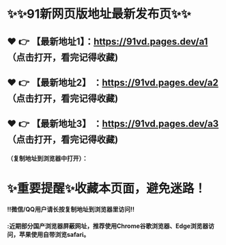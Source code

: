 # :sparkles::sparkles:91新网页版地址最新发布页:sparkles::sparkles:

 :heart: :point_right: 【最新地址1】：https://91vd.pages.dev/a1    （点击打开，看完记得收藏)
 ------
 :heart: :point_right: 【最新地址2】 ：https://91vd.pages.dev/a2   （点击打开，看完记得收藏)
 ------
 :heart: :point_right: 【最新地址3】 ：https://91vd.pages.dev/a3   （点击打开，看完记得收藏)
 ------


#### （复制地址到浏览器中打开）：
# :sparkles:重要提醒:sparkles:收藏本页面，避免迷路！
#### ‼️微信/QQ用户请长按复制地址到浏览器里访问‼
#### :近期部分国产浏览器屏蔽网址，推荐使用Chrome谷歌浏览器、Edge浏览器访问，苹果使用自带浏览safari。
